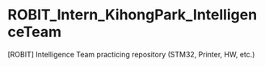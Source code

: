# ROBIT_Intern_KihongPark_IntelligenceTeam
[ROBIT] Intelligence Team practicing repository (STM32, Printer, HW, etc.)
